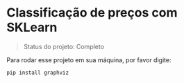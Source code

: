 <h1>Classificação de preços com SKLearn</h1>

> Status do projeto: Completo

Para rodar esse projeto em sua máquina, por favor digite:

```
pip install graphviz      
```
